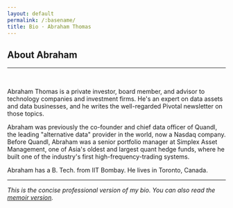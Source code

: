 ```yaml
---
layout: default
permalink: /:basename/
title: Bio · Abraham Thomas
---
```

## About Abraham

----

<br/>

Abraham Thomas is a private investor, board member, and advisor to technology companies and investment firms.  He's an expert on data assets and data businesses, and he writes the well-regarded Pivotal newsletter on those topics.  

Abraham was previously the co-founder and chief data officer of Quandl, the leading "alternative data" provider in the world, now a Nasdaq company.  Before Quandl, Abraham was a senior portfolio manager at Simplex Asset Management, one of Asia's oldest and largest quant hedge funds, where he built one of the industry's first high-frequency-trading systems.  

Abraham has a B. Tech. from IIT Bombay.  He lives in Toronto, Canada.


---

*This is the concise professional version of my bio. You can also read the [memoir version](/story).*

<br/>
<br/>
<br/>